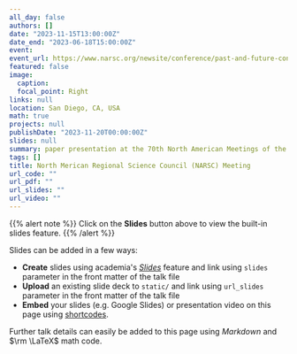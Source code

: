 ```yaml
---
all_day: false
authors: []
date: "2023-11-15T13:00:00Z"
date_end: "2023-06-18T15:00:00Z"
event: 
event_url: https://www.narsc.org/newsite/conference/past-and-future-conferences/
featured: false
image:
  caption: 
  focal_point: Right
links: null
location: San Diego, CA, USA
math: true
projects: null
publishDate: "2023-11-20T00:00:00Z"
slides: null
summary: paper presentation at the 70th North American Meetings of the Regional Science Asssociation International.
tags: []
title: North Merican Regional Science Council (NARSC) Meeting
url_code: ""
url_pdf: ""
url_slides: ""
url_video: ""
---
```


{{% alert note %}}
Click on the **Slides** button above to view the built-in slides feature.
{{% /alert %}}

Slides can be added in a few ways:

- **Create** slides using academia's [*Slides*](https://sourcethemes.com/academic/docs/managing-content/#create-slides) feature and link using `slides` parameter in the front matter of the talk file
- **Upload** an existing slide deck to `static/` and link using `url_slides` parameter in the front matter of the talk file
- **Embed** your slides (e.g. Google Slides) or presentation video on this page using [shortcodes](https://sourcethemes.com/academic/docs/writing-markdown-latex/).

Further talk details can easily be added to this page using *Markdown* and $\rm \LaTeX$ math code.
